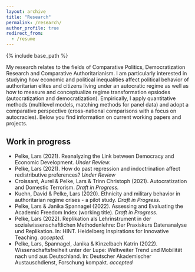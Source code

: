 ```yaml
---
layout: archive
title: "Research"
permalink: /research/
author_profile: true
redirect_from:
  - /resume
---
```


{% include base_path %}

My research relates to the fields of Comparative Politics, Democratization Research and Comparative Authoritarianism. I am particularly interested in studying how economic and political inequalities affect political behavior of authoritarian elites and citizens living under an autocratic regime as well as how to measure and conceptualize regime transformation epsiodes (autocratization and democratization). Empirically, I apply quantitative methods (multilevel models, matching methods for panel data) and adopt a comparative perspective (cross-national comparisons with a focus on autocracies). Below you find information on current working papers and projects.  

Work in progress
------

*  Pelke, Lars (2021). Reanalyzing the Link between Democracy and Economic Development. *Under Review.* 
*  Pelke, Lars (2021). How do past repression and indoctrination affect redistributive preferences? *Under Review*
*  Croissant, Aurel & Pelke, Lars & Trinn Christoph (2021). Autocratization and Domestic Terrorism. *Draft in Progress.* 
*  Kuehn, David & Pelke, Lars (2020). Ethnicity and military behavior in authoritarian regime crises - a pilot study. *Draft in Progress.* 
*  Pelke, Lars & Janika Spannagel (2022). Assessing and Evaluating the Academic Freedom Index (working title). *Draft in Progress.*
*  Pelke, Lars (2022). Replikation als Lehrinstrument in der sozialwissenschaftlichen Methodenlehre: Der Praxiskurs Datenanalyse und Replikation. In: HINT. Heidelberg Inspirations for Innovative Teaching. *accepted.* 
*  Pelke, Lars, Spannagel, Janika & Kinzelbach Katrin (2022). Wissenschaftsfreiheit unter der Lupe: Weltweiter Trend und Mobilität nach und aus Deutschland. In: Deutscher Akademischer Austauschdienst, Forschung kompakt. *accepted* 





